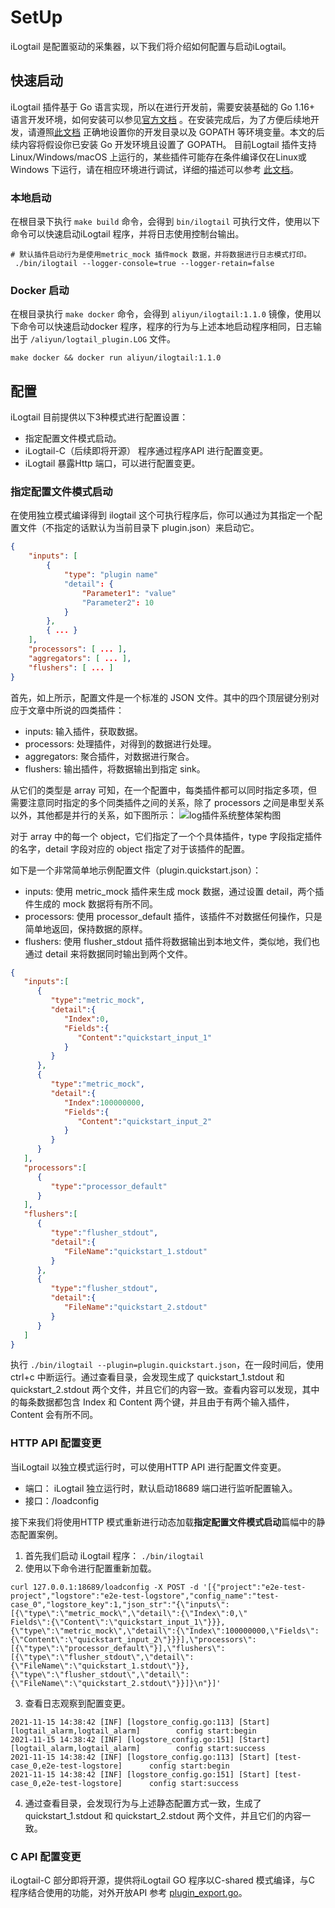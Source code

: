# SetUp
iLogtail 是配置驱动的采集器，以下我们将介绍如何配置与启动iLogtail。

## 快速启动

iLogtail 插件基于 Go 语言实现，所以在进行开发前，需要安装基础的 Go 1.16+
语言开发环境，如何安装可以参见[官方文档](https://golang.org/doc/install)
。在安装完成后，为了方便后续地开发，请遵照[此文档](https://golang.org/doc/code#Organization)
正确地设置你的开发目录以及 GOPATH 等环境变量。本文的后续内容将假设你已安装 Go 开发环境且设置了 GOPATH。
目前Logtail 插件支持Linux/Windows/macOS 上运行的，某些插件可能存在条件编译仅在Linux或Windows 下运行，请在相应环境进行调试，详细的描述可以参考 [此文档](../guides/How-to-do-manual-test.md)。

### 本地启动
在根目录下执行 `make build` 命令，会得到 `bin/ilogtail` 可执行文件，使用以下命令可以快速启动iLogtail 程序，并将日志使用控制台输出。
```shell
# 默认插件启动行为是使用metric_mock 插件mock 数据，并将数据进行日志模式打印。
 ./bin/ilogtail --logger-console=true --logger-retain=false
```

### Docker 启动
在根目录执行 `make docker` 命令，会得到 `aliyun/ilogtail:1.1.0` 镜像，使用以下命令可以快速启动docker 程序，程序的行为与上述本地启动程序相同，日志输出于 `/aliyun/logtail_plugin.LOG` 文件。
```shell
make docker && docker run aliyun/ilogtail:1.1.0
```

## 配置
iLogtail 目前提供以下3种模式进行配置设置：
- 指定配置文件模式启动。
- iLogtail-C（后续即将开源） 程序通过程序API 进行配置变更。
- iLogtail 暴露Http 端口，可以进行配置变更。

### 指定配置文件模式启动

在使用独立模式编译得到 ilogtail 这个可执行程序后，你可以通过为其指定一个配置文件（不指定的话默认为当前目录下 plugin.json）来启动它。
```json
{
    "inputs": [
        {
            "type": "plugin name"
            "detail": {
                "Parameter1": "value"
                "Parameter2": 10
            }
        },
        { ... }
    ],
    "processors": [ ... ],
    "aggregators": [ ... ],
    "flushers": [ ... ]
}
```
首先，如上所示，配置文件是一个标准的 JSON 文件。其中的四个顶层键分别对应于文章中所说的四类插件：

- inputs: 输入插件，获取数据。
- processors: 处理插件，对得到的数据进行处理。
- aggregators: 聚合插件，对数据进行聚合。
- flushers: 输出插件，将数据输出到指定 sink。

从它们的类型是 array 可知，在一个配置中，每类插件都可以同时指定多项，但需要注意同时指定的多个同类插件之间的关系，除了 processors 之间是串型关系以外，其他都是并行的关系，如下图所示：
![log插件系统整体架构图](https://sls-opensource.oss-us-west-1.aliyuncs.com/ilogtail/logtail-libPluginBase.png?versionId=CAEQMxiBgIDM6YCk6BciIDBjYmVkZjQ2Yjg5NzQwY2NhZjI4MmFmZDA2M2MwZTU2)

对于 array 中的每一个 object，它们指定了一个个具体插件，type 字段指定插件的名字，detail 字段对应的 object 指定了对于该插件的配置。

如下是一个非常简单地示例配置文件（plugin.quickstart.json）：

- inputs: 使用 metric_mock 插件来生成 mock 数据，通过设置 detail，两个插件生成的 mock 数据将有所不同。
- processors: 使用 processor_default 插件，该插件不对数据任何操作，只是简单地返回，保持数据的原样。
- flushers: 使用 flusher_stdout 插件将数据输出到本地文件，类似地，我们也通过 detail 来将数据同时输出到两个文件。

```json
{
   "inputs":[
      {
         "type":"metric_mock",
         "detail":{
            "Index":0,
            "Fields":{
               "Content":"quickstart_input_1"
            }
         }
      },
      {
         "type":"metric_mock",
         "detail":{
            "Index":100000000,
            "Fields":{
               "Content":"quickstart_input_2"
            }
         }
      }
   ],
   "processors":[
      {
         "type":"processor_default"
      }
   ],
   "flushers":[
      {
         "type":"flusher_stdout",
         "detail":{
            "FileName":"quickstart_1.stdout"
         }
      },
      {
         "type":"flusher_stdout",
         "detail":{
            "FileName":"quickstart_2.stdout"
         }
      }
   ]
}
```

执行 `./bin/ilogtail --plugin=plugin.quickstart.json`，在一段时间后，使用 ctrl+c 中断运行。通过查看目录，会发现生成了 quickstart_1.stdout 和 quickstart_2.stdout 两个文件，并且它们的内容一致。查看内容可以发现，其中的每条数据都包含 Index 和 Content 两个键，并且由于有两个输入插件，Content 会有所不同。

### HTTP API 配置变更

当iLogtail 以独立模式运行时，可以使用HTTP API 进行配置文件变更。
- 端口： iLogtail 独立运行时，默认启动18689 端口进行监听配置输入。
- 接口：/loadconfig

接下来我们将使用HTTP 模式重新进行动态加载**指定配置文件模式启动**篇幅中的静态配置案例。
1. 首先我们启动 iLogtail 程序： `./bin/ilogtail`
2. 使用以下命令进行配置重新加载。
```shell
curl 127.0.0.1:18689/loadconfig -X POST -d '[{"project":"e2e-test-project","logstore":"e2e-test-logstore","config_name":"test-case_0","logstore_key":1,"json_str":"{\"inputs\":[{\"type\":\"metric_mock\",\"detail\":{\"Index\":0,\"
Fields\":{\"Content\":\"quickstart_input_1\"}}},{\"type\":\"metric_mock\",\"detail\":{\"Index\":100000000,\"Fields\":{\"Content\":\"quickstart_input_2\"}}}],\"processors\":[{\"type\":\"processor_default\"}],\"flushers\":[{\"type\":\"flusher_stdout\",\"detail\":{\"FileName\":\"quickstart_1.stdout\"}},{\"type\":\"flusher_stdout\",\"detail\":{\"FileName\":\"quickstart_2.stdout\"}}]}\n"}]'
```
3. 查看日志观察到配置变更。
```log
2021-11-15 14:38:42 [INF] [logstore_config.go:113] [Start] [logtail_alarm,logtail_alarm]        config start:begin      
2021-11-15 14:38:42 [INF] [logstore_config.go:151] [Start] [logtail_alarm,logtail_alarm]        config start:success    
2021-11-15 14:38:42 [INF] [logstore_config.go:113] [Start] [test-case_0,e2e-test-logstore]      config start:begin      
2021-11-15 14:38:42 [INF] [logstore_config.go:151] [Start] [test-case_0,e2e-test-logstore]      config start:success
```
4. 通过查看目录，会发现行为与上述静态配置方式一致，生成了 quickstart_1.stdout 和 quickstart_2.stdout 两个文件，并且它们的内容一致。

### C API 配置变更

iLogtail-C 部分即将开源，提供将iLogtail GO 程序以C-shared 模式编译，与C 程序结合使用的功能，对外开放API 参考 [plugin_export.go](../../../plugin_main/plugin_export.go)。

